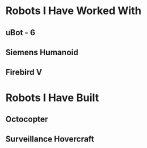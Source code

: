 # Robots I Have Worked With

## uBot - 6



## Siemens Humanoid



## Firebird V



# Robots I Have Built


## Octocopter


## Surveillance Hovercraft


